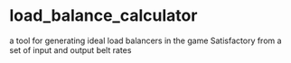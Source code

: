 # load_balance_calculator
a tool for generating ideal load balancers in the game Satisfactory from a set of input and output belt rates
